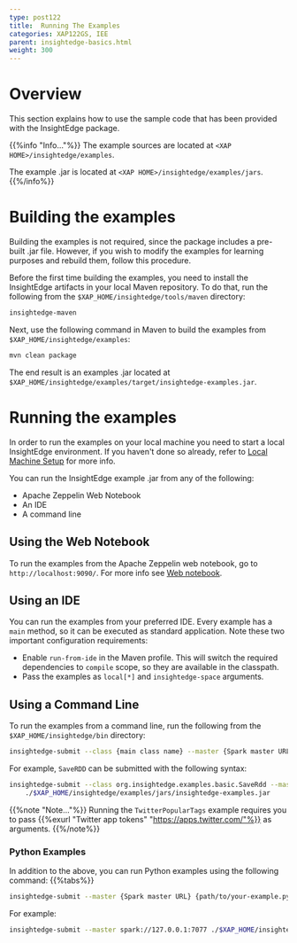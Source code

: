 ```yaml
---
type: post122
title:  Running The Examples
categories: XAP122GS, IEE
parent: insightedge-basics.html
weight: 300
---
```


# Overview

This section explains how to use the sample code that has been provided with the InsightEdge package. 

{{%info "Info..."%}}
The example sources are located at `<XAP HOME>/insightedge/examples`.

The example .jar is located at `<XAP HOME>/insightedge/examples/jars`.
{{%/info%}}

# Building the examples

Building the examples is not required, since the package includes a pre-built .jar file. However, if you wish to modify the examples for learning purposes and rebuild them, follow this procedure.

Before the first time building the examples, you need to install the InsightEdge artifacts in your local Maven repository. To do that, run the following from the `$XAP_HOME/insightedge/tools/maven` directory:

```bash
insightedge-maven
```

Next, use the following command in Maven to build the examples from `$XAP_HOME/insightedge/examples`:

```bash
mvn clean package
```

The end result is an examples .jar located at `$XAP_HOME/insightedge/examples/target/insightedge-examples.jar`.

# Running the examples

In order to run the examples on your local machine you need to start a local InsightEdge environment. If you haven't done so already, refer to [Local Machine Setup](insightedge-local-setup.html) for more info.

You can run the InsightEdge example .jar from any of the following:

* Apache Zeppelin Web Notebook
* An IDE
* A command line

## Using the Web Notebook

To run the examples from the Apache Zeppelin web notebook, go to `http://localhost:9090/`. For more info see [Web notebook](insightedge-zeppelin.html).

## Using an IDE

You can run the examples from your preferred IDE. Every example has a `main` method, so it can be executed as standard application. Note these two important configuration requirements:

* Enable `run-from-ide` in the Maven profile. This will switch the required dependencies to `compile` scope, so they are available in the classpath.
* Pass the examples as `local[*]` and `insightedge-space` arguments.

## Using a Command Line


To run the examples from a command line, run the following from the `$XAP_HOME/insightedge/bin` directory:

```bash
insightedge-submit --class {main class name} --master {Spark master URL} {path/to/insightedge-examples.jar}
```

For example, `SaveRDD` can be submitted with the following syntax:

```bash
insightedge-submit --class org.insightedge.examples.basic.SaveRdd --master spark://127.0.0.1:7077 \
    ./$XAP_HOME/insightedge/examples/jars/insightedge-examples.jar
```

{{%note "Note..."%}}
Running the `TwitterPopularTags` example requires you to pass {{%exurl "Twitter app tokens" "https://apps.twitter.com/"%}} as arguments.
{{%/note%}}

### Python Examples

In addition to the above, you can run Python examples using the following command:
{{%tabs%}}

```bash
insightedge-submit --master {Spark master URL} {path/to/your-example.py}
```

For example:

```bash
insightedge-submit --master spark://127.0.0.1:7077 ./$XAP_HOME/insightedge/examples/python/sf_salaries.py
```
